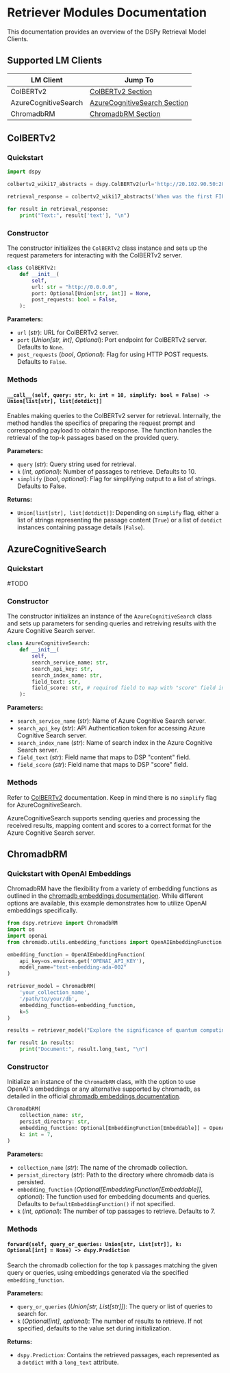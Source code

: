# Retriever Modules Documentation

This documentation provides an overview of the DSPy Retrieval Model Clients.

## Supported LM Clients

| LM Client | Jump To |
| --- | --- |
| ColBERTv2 | [ColBERTv2 Section](#ColBERTv2) |
| AzureCognitiveSearch | [AzureCognitiveSearch Section](#AzureCognitiveSearch) |
| ChromadbRM | [ChromadbRM Section](#ChromadbRM) |

## ColBERTv2

### Quickstart

```python
import dspy

colbertv2_wiki17_abstracts = dspy.ColBERTv2(url='http://20.102.90.50:2017/wiki17_abstracts')

retrieval_response = colbertv2_wiki17_abstracts('When was the first FIFA World Cup held?', k=5)

for result in retrieval_response:
    print("Text:", result['text'], "\n")
```


### Constructor

The constructor initializes the `ColBERTv2` class instance and sets up the request parameters for interacting with the ColBERTv2 server.

```python
class ColBERTv2:
    def __init__(
        self,
        url: str = "http://0.0.0.0",
        port: Optional[Union[str, int]] = None,
        post_requests: bool = False,
    ):
```

**Parameters:**
- `url` (_str_): URL for ColBERTv2 server.
- `port` (_Union[str, int]_, _Optional_): Port endpoint for ColBERTv2 server. Defaults to `None`.
- `post_requests` (_bool_, _Optional_): Flag for using HTTP POST requests. Defaults to `False`.

### Methods

#### `__call__(self, query: str, k: int = 10, simplify: bool = False) -> Union[list[str], list[dotdict]]`

Enables making queries to the ColBERTv2 server for retrieval. Internally, the method handles the specifics of preparing the request prompt and corresponding payload to obtain the response. The function handles the retrieval of the top-k passages based on the provided query.

**Parameters:**
- `query` (_str_): Query string used for retrieval.
- `k` (_int_, _optional_): Number of passages to retrieve. Defaults to 10.
- `simplify` (_bool_, _optional_): Flag for simplifying output to a list of strings. Defaults to False.

**Returns:**
- `Union[list[str], list[dotdict]]`: Depending on `simplify` flag, either a list of strings representing the passage content (`True`) or a list of `dotdict` instances containing passage details (`False`).

## AzureCognitiveSearch

### Quickstart

#TODO

### Constructor

The constructor initializes an instance of the `AzureCognitiveSearch` class and sets up parameters for sending queries and retreiving results  with the Azure Cognitive Search server.

```python
class AzureCognitiveSearch:
    def __init__(
        self,
        search_service_name: str,
        search_api_key: str,
        search_index_name: str,
        field_text: str,
        field_score: str, # required field to map with "score" field in dsp framework
    ):
```

**Parameters:**
- `search_service_name` (_str_): Name of Azure Cognitive Search server.
- `search_api_key` (_str_): API Authentication token for accessing Azure Cognitive Search server.
- `search_index_name` (_str_): Name of search index in the Azure Cognitive Search server.
- `field_text` (_str_): Field name that maps to DSP "content" field.
- `field_score` (_str_): Field name that maps to DSP "score" field.

### Methods

Refer to [ColBERTv2](#ColBERTv2) documentation. Keep in mind there is no `simplify` flag for AzureCognitiveSearch.

AzureCognitiveSearch supports sending queries and processing the received results, mapping content and scores to a correct format for the Azure Cognitive Search server.

## ChromadbRM

### Quickstart with OpenAI Embeddings

ChromadbRM have the flexibility from a variety of embedding functions as outlined in the [chromadb embeddings documentation](https://docs.trychroma.com/embeddings). While different options are available, this example demonstrates how to utilize OpenAI embeddings specifically.

```python
from dspy.retrieve import ChromadbRM
import os
import openai
from chromadb.utils.embedding_functions import OpenAIEmbeddingFunction

embedding_function = OpenAIEmbeddingFunction(
    api_key=os.environ.get('OPENAI_API_KEY'),
    model_name="text-embedding-ada-002"
)

retriever_model = ChromadbRM(
    'your_collection_name',
    '/path/to/your/db',
    embedding_function=embedding_function,
    k=5
)

results = retriever_model("Explore the significance of quantum computing", k=5)

for result in results:
    print("Document:", result.long_text, "\n")
```

### Constructor

Initialize an instance of the `ChromadbRM` class, with the option to use OpenAI's embeddings or any alternative supported by chromadb, as detailed in the official [chromadb embeddings documentation](https://docs.trychroma.com/embeddings).

```python
ChromadbRM(
    collection_name: str,
    persist_directory: str,
    embedding_function: Optional[EmbeddingFunction[Embeddable]] = OpenAIEmbeddingFunction(),
    k: int = 7,
)
```

**Parameters:**
- `collection_name` (_str_): The name of the chromadb collection.
- `persist_directory` (_str_): Path to the directory where chromadb data is persisted.
- `embedding_function` (_Optional[EmbeddingFunction[Embeddable]]_, _optional_): The function used for embedding documents and queries. Defaults to `DefaultEmbeddingFunction()` if not specified.
- `k` (_int_, _optional_): The number of top passages to retrieve. Defaults to 7.

### Methods

#### `forward(self, query_or_queries: Union[str, List[str]], k: Optional[int] = None) -> dspy.Prediction`

Search the chromadb collection for the top `k` passages matching the given query or queries, using embeddings generated via the specified `embedding_function`.

**Parameters:**
- `query_or_queries` (_Union[str, List[str]]_): The query or list of queries to search for.
- `k` (_Optional[int]_, _optional_): The number of results to retrieve. If not specified, defaults to the value set during initialization.

**Returns:**
- `dspy.Prediction`: Contains the retrieved passages, each represented as a `dotdict` with a `long_text` attribute.